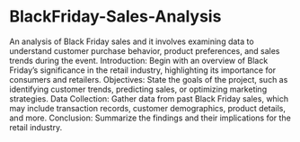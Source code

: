 # BlackFriday-Sales-Analysis
An analysis of Black Friday sales and it involves examining data to understand customer purchase behavior, product preferences, and sales trends during the event. 
Introduction: Begin with an overview of Black Friday’s significance in the retail industry, highlighting its importance for consumers and retailers.
Objectives: State the goals of the project, such as identifying customer trends, predicting sales, or optimizing marketing strategies.
Data Collection: Gather data from past Black Friday sales, which may include transaction records, customer demographics, product details, and more.
Conclusion: Summarize the findings and their implications for the retail industry.
